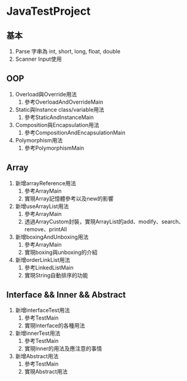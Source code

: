 # JavaTestProject
## 基本
1. Parse 字串為 int, short, long, float, double
2. Scanner Input使用
## OOP
1. Overload與Override用法
   1. 參考OverloadAndOverrideMain
2. Static與Instance class/variable用法
   1. 參考StaticAndInstanceMain
3. Composition與Encapsulation用法
   1. 參考CompositionAndEncapsulationMain
4. Polymorphism用法
   1. 參考PolymorphismMain
## Array
1. 新增arrayReference用法
   1. 參考ArrayMain
   2. 實現Array記憶體參考以及new的影響
2. 新增useArrayList用法
   1. 參考ArrayMain
   2. 透過ArrayCustom封裝，實現ArrayList的add、modify、search、remove、printAll
3. 新增boxingAndUnboxing用法
   1. 參考ArrayMain
   2. 實現boxing與unboxing的介紹
4. 新增orderLinkList用法
   1. 參考LinkedListMain
   2. 實現String自動排序的功能
## Interface && Inner && Abstract
1. 新增interfaceTest用法
   1. 參考TestMain
   2. 實現Interface的各種用法
2. 新增innerTest用法
   1. 參考TestMain
   2. 實現Inner的用法及應注意的事情
3. 新增Abstract用法
   1. 參考TestMain
   2. 實現Abstract用法

